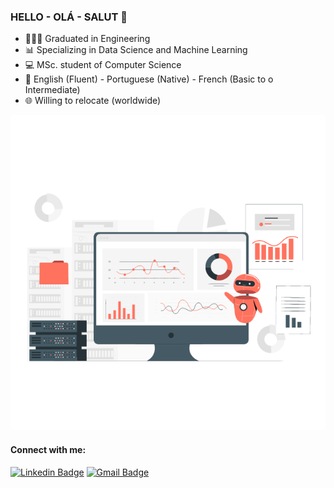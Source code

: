 ### HELLO - OLÁ - SALUT 👋

- 👩🏻‍🎓 Graduated in Engineering 
- :bar_chart: Specializing in Data Science and Machine Learning 
- :computer: MSc. student of Computer Science 
- :speech_balloon: English (Fluent) - Portuguese (Native) - French (Basic to o Intermediate)
- :globe_with_meridians: Willing to relocate (worldwide)
<img src="https://github.com/raquelcolares/raquelcolares/blob/main/79314-assistant-bot.gif" >

#### Connect with me:

[![Linkedin Badge](https://img.shields.io/badge/-RaquelColares-blue?style=flat-the-badge&logo=linkedin&logoColor=white&link=https://www.linkedin.com/in/raquel-colares-7b1327a0/)](https://www.linkedin.com/in/raquel-colares-7b1327a0/)
[![Gmail Badge](https://img.shields.io/badge/-raquelcolaress@gmail.com-c14438?style=flat-square&logo=Gmail&logoColor=white&link=mailto:raquelcolaress@gmail.com)](raquelcolaress@gmail.com)





